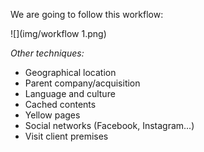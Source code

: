 We are going to follow this workflow:

![](img/workflow 1.png)

*Other techniques:*
- Geographical location
- Parent company/acquisition
- Language and culture
- Cached contents
- Yellow pages
- Social networks (Facebook, Instagram...)
- Visit client premises